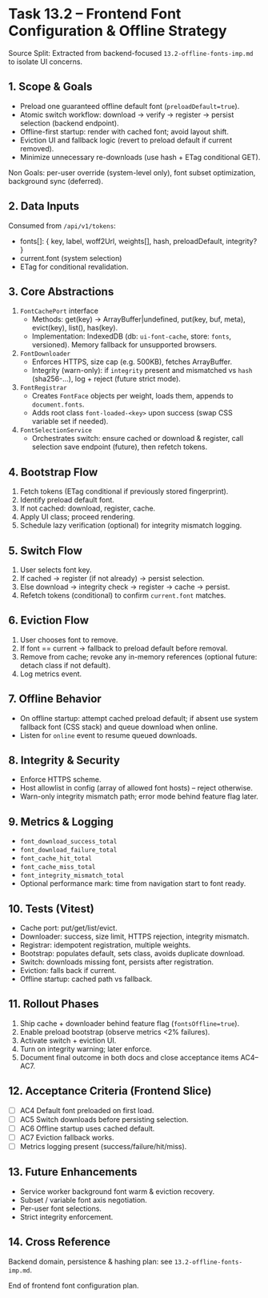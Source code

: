 <!--
File: 13.2-frontend-font-config.md
Purpose: Frontend implementation plan for offline font caching, selection,
         integrity verification & rollout (split from backend doc).
All Rights Reserved.
-->

# Task 13.2 – Frontend Font Configuration & Offline Strategy

Source Split: Extracted from backend-focused `13.2-offline-fonts-imp.md` to
isolate UI concerns.

## 1. Scope & Goals

- Preload one guaranteed offline default font (`preloadDefault=true`).
- Atomic switch workflow: download → verify → register → persist selection
  (backend endpoint).
- Offline-first startup: render with cached font; avoid layout shift.
- Eviction UI and fallback logic (revert to preload default if current removed).
- Minimize unnecessary re-downloads (use hash + ETag conditional GET).

Non Goals: per-user override (system-level only), font subset optimization,
background sync (deferred).

## 2. Data Inputs

Consumed from `/api/v1/tokens`:

- fonts[]: { key, label, woff2Url, weights[], hash, preloadDefault, integrity? }
- current.font (system selection)
- ETag for conditional revalidation.

## 3. Core Abstractions

1. `FontCachePort` interface
   - Methods: get(key) -> ArrayBuffer|undefined, put(key, buf, meta),
     evict(key), list(), has(key).
   - Implementation: IndexedDB (db: `ui-font-cache`, store: `fonts`, versioned).
     Memory fallback for unsupported browsers.
2. `FontDownloader`
   - Enforces HTTPS, size cap (e.g. 500KB), fetches ArrayBuffer.
   - Integrity (warn-only): if `integrity` present and mismatched vs `hash`
     (sha256-...), log + reject (future strict mode).
3. `FontRegistrar`
   - Creates `FontFace` objects per weight, loads them, appends to
     `document.fonts`.
   - Adds root class `font-loaded-<key>` upon success (swap CSS variable set if
     needed).
4. `FontSelectionService`
   - Orchestrates switch: ensure cached or download & register, call selection
     save endpoint (future), then refetch tokens.

## 4. Bootstrap Flow

1. Fetch tokens (ETag conditional if previously stored fingerprint).
2. Identify preload default font.
3. If not cached: download, register, cache.
4. Apply UI class; proceed rendering.
5. Schedule lazy verification (optional) for integrity mismatch logging.

## 5. Switch Flow

1. User selects font key.
2. If cached → register (if not already) → persist selection.
3. Else download → integrity check → register → cache → persist.
4. Refetch tokens (conditional) to confirm `current.font` matches.

## 6. Eviction Flow

1. User chooses font to remove.
2. If font == current → fallback to preload default before removal.
3. Remove from cache; revoke any in-memory references (optional future: detach
   class if not default).
4. Log metrics event.

## 7. Offline Behavior

- On offline startup: attempt cached preload default; if absent use system
  fallback font (CSS stack) and queue download when online.
- Listen for `online` event to resume queued downloads.

## 8. Integrity & Security

- Enforce HTTPS scheme.
- Host allowlist in config (array of allowed font hosts) – reject otherwise.
- Warn-only integrity mismatch path; error mode behind feature flag later.

## 9. Metrics & Logging

- `font_download_success_total`
- `font_download_failure_total`
- `font_cache_hit_total`
- `font_cache_miss_total`
- `font_integrity_mismatch_total`
- Optional performance mark: time from navigation start to font ready.

## 10. Tests (Vitest)

- Cache port: put/get/list/evict.
- Downloader: success, size limit, HTTPS rejection, integrity mismatch.
- Registrar: idempotent registration, multiple weights.
- Bootstrap: populates default, sets class, avoids duplicate download.
- Switch: downloads missing font, persists after registration.
- Eviction: falls back if current.
- Offline startup: cached path vs fallback.

## 11. Rollout Phases

1. Ship cache + downloader behind feature flag (`fontsOffline=true`).
2. Enable preload bootstrap (observe metrics <2% failures).
3. Activate switch + eviction UI.
4. Turn on integrity warning; later enforce.
5. Document final outcome in both docs and close acceptance items AC4–AC7.

## 12. Acceptance Criteria (Frontend Slice)

- [ ] AC4 Default font preloaded on first load.
- [ ] AC5 Switch downloads before persisting selection.
- [ ] AC6 Offline startup uses cached default.
- [ ] AC7 Eviction fallback works.
- [ ] Metrics logging present (success/failure/hit/miss).

## 13. Future Enhancements

- Service worker background font warm & eviction recovery.
- Subset / variable font axis negotiation.
- Per-user font selections.
- Strict integrity enforcement.

## 14. Cross Reference

Backend domain, persistence & hashing plan: see `13.2-offline-fonts-imp.md`.

End of frontend font configuration plan.
